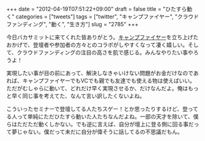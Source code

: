 +++
date = "2012-04-19T07:51:22+09:00"
draft = false
title = "ひたすら動く"
categories = ["tweets"]
tags = ["twitter", "キャンプファイヤー", "クラウドファンディング", "動く", "生き方"]
slug = "2785"
+++

今日バカサミットに来てくれた皆ありがとう。<a href="http://camp-fire.jp/" target="_blank">キャンプファイヤー</a>を立ち上げたおかげで、登壇者や参加者の方々とのコラボがしやすくなって凄く嬉しい。そして、クラウドファンディングの注目の高さを肌で感じる。みんなやりたい事やろうよ！

実現したい事が目の前にあって、解決しなきゃいけない問題がお金だけなのであれば、キャンプファイヤーでもVCでも親でも友達でも使える物は使えばいい。ただがむしゃらに動いて、どれだけ早く実現させるか、だけなんだよ。俺はもっと早く同じ事を考えてた、なんて言い訳したくないよね。

こういったセミナーで登壇してる人たちスゲー！とか思ったりするけど、登ってる人って単純にただひたすら動いた人たちなんだよね。一部の天才を除いて、僕らはただただ動くしかない。でも逆に言えば、自分が壇上に登る側に回る事だって夢じゃない。僕だって未だに自分が偉そうに話してるの不思議だもん。
